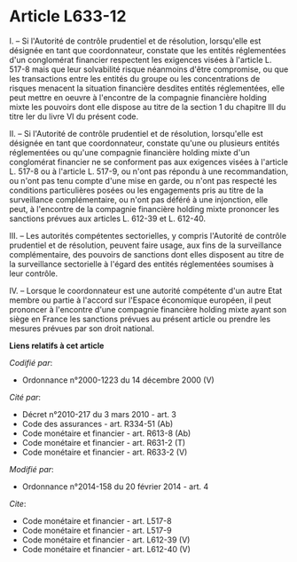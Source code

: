 # Article L633-12

I. – Si l'Autorité de contrôle prudentiel et de résolution, lorsqu'elle est désignée en tant que coordonnateur, constate que
les entités réglementées d'un conglomérat financier respectent les exigences visées à l'article L. 517-8 mais que leur
solvabilité risque néanmoins d'être compromise, ou que les transactions entre les entités du groupe ou les concentrations de
risques menacent la situation financière desdites entités réglementées, elle peut mettre en oeuvre à l'encontre de la
compagnie financière holding mixte les pouvoirs dont elle dispose au titre de la section 1 du chapitre III du titre Ier du
livre VI du présent code.

II. – Si l'Autorité de contrôle prudentiel et de résolution, lorsqu'elle est désignée en tant que coordonnateur, constate
qu'une ou plusieurs entités réglementées ou qu'une compagnie financière holding mixte d'un conglomérat financier ne se
conforment pas aux exigences visées à l'article L. 517-8 ou à l'article L. 517-9, ou n'ont pas répondu à une recommandation,
ou n'ont pas tenu compte d'une mise en garde, ou n'ont pas respecté les conditions particulières posées ou les engagements
pris au titre de la surveillance complémentaire, ou n'ont pas déféré à une injonction, elle peut, à l'encontre de la
compagnie financière holding mixte prononcer les sanctions prévues aux articles L. 612-39 et L. 612-40.

III. – Les autorités compétentes sectorielles, y compris l'Autorité de contrôle prudentiel et de résolution, peuvent faire
usage, aux fins de la surveillance complémentaire, des pouvoirs de sanctions dont elles disposent au titre de la surveillance
sectorielle à l'égard des entités réglementées soumises à leur contrôle.

IV. – Lorsque le coordonnateur est une autorité compétente d'un autre Etat membre ou partie à l'accord sur l'Espace
économique européen, il peut prononcer à l'encontre d'une compagnie financière holding mixte ayant son siège en France les
sanctions prévues au présent article ou prendre les mesures prévues par son droit national.

**Liens relatifs à cet article**

_Codifié par_:

  - Ordonnance n°2000-1223 du 14 décembre 2000 (V)

_Cité par_:

  - Décret n°2010-217 du 3 mars 2010 - art. 3
  - Code des assurances - art. R334-51 (Ab)
  - Code monétaire et financier - art. R613-8 (Ab)
  - Code monétaire et financier - art. R631-2 (T)
  - Code monétaire et financier - art. R633-2 (V)

_Modifié par_:

  - Ordonnance n°2014-158 du 20 février 2014 - art. 4

_Cite_:

  - Code monétaire et financier - art. L517-8
  - Code monétaire et financier - art. L517-9
  - Code monétaire et financier - art. L612-39 (V)
  - Code monétaire et financier - art. L612-40 (V)

